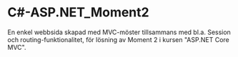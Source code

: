 # C#-ASP.NET_Moment2

En enkel webbsida skapad med MVC-möster tillsammans med bl.a. Session och routing-funktionalitet, för lösning av Moment 2 i kursen "ASP.NET Core MVC".
